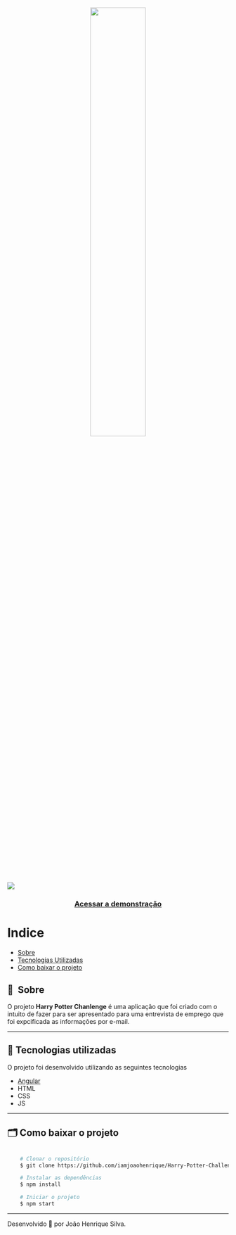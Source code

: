 <h1 align="center">
    <img src="https://imgur.com/FCSbE39.jpg" width="50%">
</h1>

<h1>
    <img src="src/assets/gif/hpc.gif">
</h1>
<h3 align="center">
    <a href="#">Acessar a demonstração</a>
<h3 >

# Indice

- [Sobre](#-sobre)
- [Tecnologias Utilizadas](#-tecnologias-utilizadas)
- [Como baixar o projeto](#-como-baixar-o-projeto)

## 🔖&nbsp; Sobre

O projeto **Harry Potter Chanlenge** é uma aplicação que foi criado com o intuito de fazer para ser apresentado para uma entrevista de emprego que foi expcificada as informações por e-mail.

---

## 🚀 Tecnologias utilizadas

O projeto foi desenvolvido utilizando as seguintes tecnologias

- [Angular](https://angular.io/)
- HTML
- CSS
- JS


---

## 🗂 Como baixar o projeto

```bash

    # Clonar o repositório
    $ git clone https://github.com/iamjoaohenrique/Harry-Potter-Challenge

    # Instalar as dependências
    $ npm install

    # Iniciar o projeto
    $ npm start
```

---

Desenvolvido 💜 por João Henrique Silva.



















<!--
# Hp

This project was generated with [Angular CLI](https://github.com/angular/angular-cli) version 10.1.1.

## Development server

Run `ng serve` for a dev server. Navigate to `http://localhost:4200/`. The app will automatically reload if you change any of the source files.

## Code scaffolding

Run `ng generate component component-name` to generate a new component. You can also use `ng generate directive|pipe|service|class|guard|interface|enum|module`.

## Build

Run `ng build` to build the project. The build artifacts will be stored in the `dist/` directory. Use the `--prod` flag for a production build.

## Running unit tests

Run `ng test` to execute the unit tests via [Karma](https://karma-runner.github.io).

## Running end-to-end tests

Run `ng e2e` to execute the end-to-end tests via [Protractor](http://www.protractortest.org/).

## Further help

To get more help on the Angular CLI use `ng help` or go check out the [Angular CLI README](https://github.com/angular/angular-cli/blob/master/README.md).
